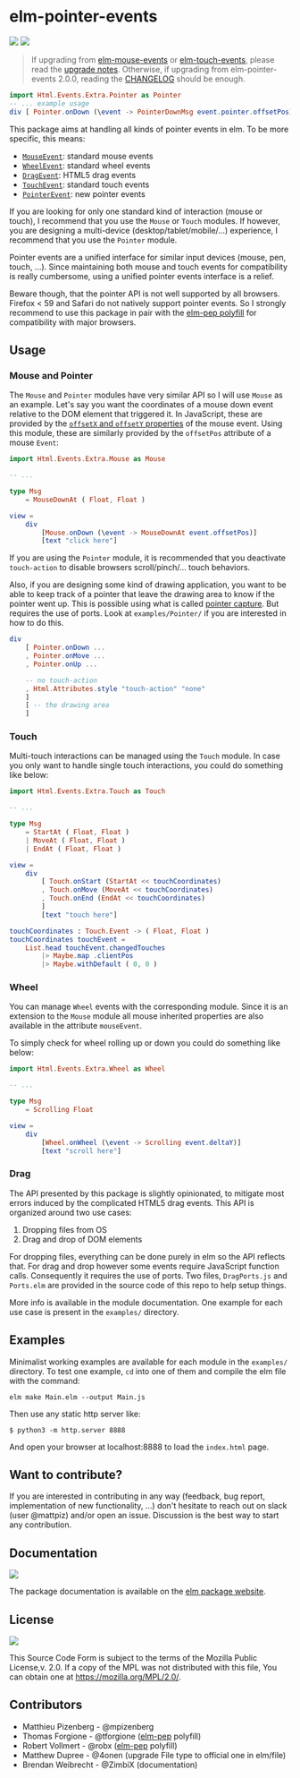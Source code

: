 # elm-pointer-events

[![][badge-license]][license]
[![][badge-doc]][doc]

[badge-doc]: https://img.shields.io/badge/documentation-latest-yellow.svg?style=flat-square
[doc]: http://package.elm-lang.org/packages/mpizenberg/elm-pointer-events/latest
[badge-license]: https://img.shields.io/badge/license-MPL--2.0-blue.svg?style=flat-square
[license]: https://www.mozilla.org/en-US/MPL/2.0/

> If upgrading from [elm-mouse-events] or [elm-touch-events],
> please read the [upgrade notes][upgrade].
> Otherwise, if upgrading from elm-pointer-events 2.0.0,
> reading the [CHANGELOG][changelog] should be enough.

[elm-mouse-events]: https://github.com/mpizenberg/elm-mouse-events
[elm-touch-events]: https://github.com/mpizenberg/elm-touch-events
[upgrade]: https://github.com/mpizenberg/elm-pointer-events/blob/master/upgrade.md
[changelog]: https://github.com/mpizenberg/elm-pointer-events/blob/master/CHANGELOG.md

```elm
import Html.Events.Extra.Pointer as Pointer
-- ... example usage
div [ Pointer.onDown (\event -> PointerDownMsg event.pointer.offsetPos) ] [ text "click here" ]
```

This package aims at handling all kinds of pointer events in elm.
To be more specific, this means:

- [`MouseEvent`][mouse-events]: standard mouse events
- [`WheelEvent`][wheel-events]: standard wheel events
- [`DragEvent`][drag-events]: HTML5 drag events
- [`TouchEvent`][touch-events]: standard touch events
- [`PointerEvent`][pointer-events]: new pointer events

If you are looking for only one standard kind of interaction (mouse or touch),
I recommend that you use the `Mouse` or `Touch` modules.
If however, you are designing a multi-device (desktop/tablet/mobile/...) experience,
I recommend that you use the `Pointer` module.

Pointer events are a unified interface for similar input devices
(mouse, pen, touch, ...).
Since maintaining both mouse and touch events for compatibility
is really cumbersome, using a unified pointer events interface
is a relief.

Beware though, that the pointer API is not well supported by all browsers.
Firefox < 59 and Safari do not natively support pointer events.
So I strongly recommend to use this package in pair with the [elm-pep polyfill][elm-pep]
for compatibility with major browsers.

[mouse-events]: https://developer.mozilla.org/en-US/docs/Web/API/MouseEvent
[wheel-events]: https://developer.mozilla.org/en-US/docs/Web/API/WheelEvent
[drag-events]: https://developer.mozilla.org/en-US/docs/Web/API/DragEvent
[touch-events]: https://developer.mozilla.org/en-US/docs/Web/API/TouchEvent
[pointer-events]: https://developer.mozilla.org/en-US/docs/Web/API/PointerEvent
[elm-pep]: https://github.com/mpizenberg/elm-pep

## Usage

### Mouse and Pointer

The `Mouse` and `Pointer` modules have very similar API
so I will use `Mouse` as an example.
Let's say you want the coordinates of a mouse down event relative to the DOM
element that triggered it.
In JavaScript, these are provided by the [`offsetX` and `offsetY` properties][offsetx]
of the mouse event.
Using this module, these are similarly provided by the `offsetPos` attribute
of a mouse `Event`:

```elm
import Html.Events.Extra.Mouse as Mouse

-- ...

type Msg
    = MouseDownAt ( Float, Float )

view =
    div
        [Mouse.onDown (\event -> MouseDownAt event.offsetPos)]
        [text "click here"]
```

If you are using the `Pointer` module,
it is recommended that you deactivate `touch-action`
to disable browsers scroll/pinch/... touch behaviors.

Also, if you are designing some kind of drawing application,
you want to be able to keep track of a pointer that leave the
drawing area to know if the pointer went up.
This is possible using what is called [pointer capture][pointer-capture].
But requires the use of ports. Look at `examples/Pointer/`
if you are interested in how to do this.

```elm
div
    [ Pointer.onDown ...
    , Pointer.onMove ...
    , Pointer.onUp ...

    -- no touch-action
    , Html.Attributes.style "touch-action" "none"
    ]
    [ -- the drawing area
    ]
```

[offsetx]: https://developer.mozilla.org/en-US/docs/Web/API/MouseEvent/offsetX
[pointer-capture]: https://developer.mozilla.org/en-US/docs/Web/API/Element/setPointerCapture

### Touch

Multi-touch interactions can be managed using the `Touch` module.
In case you only want to handle single touch interactions,
you could do something like below:

```elm
import Html.Events.Extra.Touch as Touch

-- ...

type Msg
    = StartAt ( Float, Float )
    | MoveAt ( Float, Float )
    | EndAt ( Float, Float )

view =
    div
        [ Touch.onStart (StartAt << touchCoordinates)
        , Touch.onMove (MoveAt << touchCoordinates)
        , Touch.onEnd (EndAt << touchCoordinates)
        ]
        [text "touch here"]

touchCoordinates : Touch.Event -> ( Float, Float )
touchCoordinates touchEvent =
    List.head touchEvent.changedTouches
        |> Maybe.map .clientPos
        |> Maybe.withDefault ( 0, 0 )
```

### Wheel

You can manage `Wheel` events with the corresponding module.
Since it is an extension to the `Mouse` module all mouse inherited properties
are also available in the attribute `mouseEvent`.

To simply check for wheel rolling up or down you could do something like below:

```elm
import Html.Events.Extra.Wheel as Wheel

-- ...

type Msg
    = Scrolling Float

view =
    div
        [Wheel.onWheel (\event -> Scrolling event.deltaY)]
        [text "scroll here"]
```

### Drag

The API presented by this package is slightly opinionated,
to mitigate most errors induced by the complicated HTML5 drag events.
This API is organized around two use cases:

1. Dropping files from OS
2. Drag and drop of DOM elements

For dropping files, everything can be done purely in elm so the API reflects that.
For drag and drop however some events require JavaScript function calls.
Consequently it requires the use of ports.
Two files, `DragPorts.js` and `Ports.elm` are provided in the source code
of this repo to help setup things.

More info is available in the module documentation.
One example for each use case is present in the `examples/` directory.

## Examples

Minimalist working examples are available for each module in the `examples/` directory.
To test one example, `cd` into one of them and compile the elm file with the command:

```shell
elm make Main.elm --output Main.js
```

Then use any static http server like:

```shell
$ python3 -m http.server 8888
```

And open your browser at localhost:8888
to load the `index.html` page.

## Want to contribute?

If you are interested in contributing in any way
(feedback, bug report, implementation of new functionality, ...)
don't hesitate to reach out on slack (user @mattpiz)
and/or open an issue.
Discussion is the best way to start any contribution.

## Documentation

[![][badge-doc]][doc]

The package documentation is available on the [elm package website][doc].

## License

[![][badge-license]][license]

This Source Code Form is subject to the terms of the Mozilla Public License,v. 2.0.
If a copy of the MPL was not distributed with this file,
You can obtain one at https://mozilla.org/MPL/2.0/.

## Contributors

- Matthieu Pizenberg - @mpizenberg
- Thomas Forgione - @tforgione ([elm-pep] polyfill)
- Robert Vollmert - @robx ([elm-pep] polyfill)
- Matthew Dupree - @4onen (upgrade File type to official one in elm/file)
- Brendan Weibrecht - @ZimbiX (documentation)
